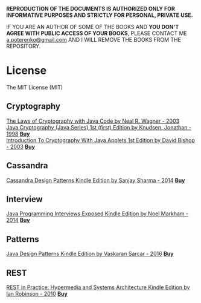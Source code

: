 **REPRODUCTION OF THE DOCUMENTS IS AUTHORIZED ONLY FOR INFORMATIVE PURPOSES AND STRICTLY FOR PERSONAL, PRIVATE USE.**  

IF YOU ARE AN AUTHOR OF SOME OF THE BOOKS AND **YOU DON'T AGREE WITH PUBLIC ACCESS OF YOUR BOOKS**, PLEASE CONTACT ME <a.poterenko@gmail.com> AND I WILL REMOVE THE BOOKS FROM THE REPOSITORY.  

# License

The MIT License (MIT)

## Cryptography

[The Laws of Cryptography with Java Code by Neal R. Wagner - 2003](%5BThe%20Laws%20of%20Cryptography%20with%20Java%20Code%20by%20Neal%20R.%20Wagner%20-%202003%5D.pdf)  
[Java Cryptography (Java Series) 1st (first) Edition by Knudsen, Jonathan - 1998](%5BJava%20Cryptography%20by%20Jonathan%20B.%20Knudsen%2C%20First%20Edition%20-%201998%5D.pdf)  [**Buy**](http://www.amazon.com/Java-Cryptography-first-Knudsen-Jonathan/dp/B00BUFLMR4/ref=sr_1_1?s=books&ie=UTF8&qid=1462742695&sr=1-1&keywords=Java+Cryptography+by+Jonathan+B.+Knudsen%2C+First+Edition)  
[Introduction To Cryptography With Java Applets 1st Edition by David Bishop - 2003](%5BIntroduction%20To%20Cryptography%20With%20Java%20Applets%201st%20Edition%20by%20David%20Bishop%20-%202003%5D.pdf)  [**Buy**](http://www.amazon.com/Introduction-Cryptography-Applets-David-Bishop/dp/0763722073)  

## Cassandra

[Cassandra Design Patterns Kindle Edition by Sanjay Sharma - 2014](%5BCassandra%20Design%20Patterns%20Kindle%20Edition%20by%20Sanjay%20Sharma%20-%202014%5D.pdf)  [**Buy**](https://www.amazon.com/Cassandra-Design-Patterns-Sanjay-Sharma-ebook/dp/B00I2ORN2E/ref=sr_1_2?s=digital-text&ie=UTF8&qid=1469871927&sr=1-2&keywords=Cassandra+Design+Patterns#nav-subnav)  

## Interview 

[Java Programming Interviews Exposed Kindle Edition by Noel Markham - 2014](%5BJava%20Programming%20Interviews%20Exposed%20Kindle%20Edition%20by%20Noel%20Markham%20-%202014%5D.pdf)  [**Buy**](https://www.amazon.com/Java-Programming-Interviews-Exposed-Markham-ebook/dp/B00IA4BHN2/ref=mt_kindle?_encoding=UTF8&me=#nav-subnav)  

## Patterns

[Java Design Patterns Kindle Edition by Vaskaran Sarcar - 2016](%5BJava%20Design%20Patterns%20Kindle%20Edition%20by%20Vaskaran%20Sarcar%20-%202016%5D.pdf)  [**Buy**](https://www.amazon.com/Java-Design-Patterns-Vaskaran-Sarcar-ebook/dp/B01CZY16VU/ref=sr_1_1?s=digital-text&ie=UTF8&qid=1469871978&sr=1-1&keywords=Java+Design+Patterns#nav-subnav)  

## REST

[REST in Practice: Hypermedia and Systems Architecture Kindle Edition by Ian Robinson - 2010](%5BREST%20in%20Practice%20Hypermedia%20and%20Systems%20Architecture%20Kindle%20Edition%20by%20Ian%20Robinson%20-%202010%5D.pdf)  [**Buy**](https://www.amazon.com/REST-Practice-Hypermedia-Systems-Architecture-ebook/dp/B0046RERXY/ref=mt_kindle?_encoding=UTF8&me=#nav-subnav)  